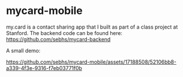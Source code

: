 # mycard-mobile

my.card is a contact sharing app that I built as part of a class project at Stanford. The backend code can be found here: https://github.com/sebhs/mycard-backend

A small demo: 

https://github.com/sebhs/mycard-mobile/assets/17188508/52106bb8-a339-4f3e-9316-f7eb03771f0b


